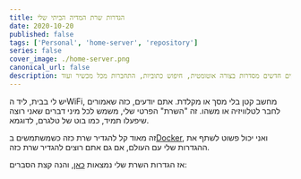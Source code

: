 ```yaml
---
title: הגדרות שרת המדיה הביתי שלי
date: 2020-10-20
published: false
tags: ['Personal', 'home-server', 'repository']
series: false
cover_image: ./home-server.png
canonical_url: false
description: איך מוגדר שרת המדיה הביתי שלי, להורדת פרקים חדשים מסדרות בצורה אוטומטית, חיפוש כתוביות, התחברות מכל מכשיר ועוד...
---
```


יש לי בבית, ליד הWiFi, מחשב קטן בלי מסך או מקלדת. אתם יודעים, כזה שאמורים לחבר לטלוויזיה או משהו. זה "השרת" הפרטי שלי, משמש לכל מיני דברים שאני רוצה שיפעלו תמיד, כמו בוט של טלגרם, לדוגמא.

זה מאוד קל להגדיר שרת כזה כשמשתמשים ב[Docker](https://bscstudent.netlify.app/docker/), ואני יכול פשוט לשתף את ההגדרות שלי עם העולם, אם גם אתם רוצים להגדיר שרת כזה.

אז הגדרות השרת שלי נמצאות [כאן](), והנה קצת הסברים:


